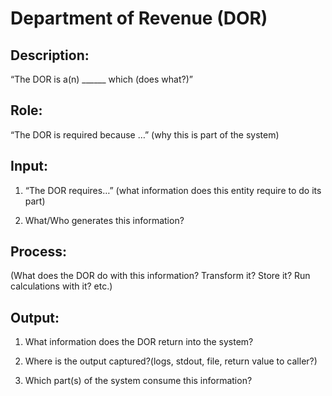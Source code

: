 # Department of Revenue (DOR)


## Description:

“The DOR is a(n) ______ which (does what?)”

## Role:

“The DOR is required because …” (why this is part of the system)

## Input:

1. “The DOR requires…” (what information does this entity require to do its part)

2. What/Who generates this information?

## Process:

(What does the DOR do with this information? Transform it? Store it? Run calculations with it? etc.)

## Output:

1. What information does the DOR return into the system? 

2. Where is the output captured?(logs, stdout, file, return value to caller?) 

3. Which part(s) of the system consume this information?